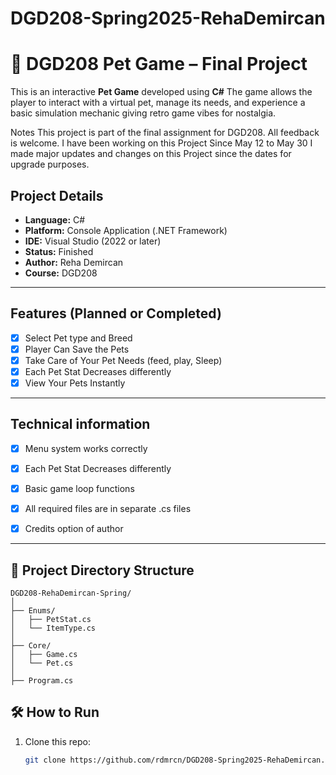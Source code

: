# DGD208-Spring2025-RehaDemircan
# 🐾 DGD208 Pet Game – Final Project
This is an interactive **Pet Game** developed using **C#** The game allows the player to interact with a virtual pet, manage its needs, and experience a basic simulation mechanic giving retro game vibes for nostalgia.

 Notes
This project is part of the final assignment for DGD208. All feedback is welcome.
I have been working on this Project Since May 12 to May 30 
I made major updates and changes on this Project since the dates for upgrade purposes. 

## Project Details
- **Language:** C#  
- **Platform:** Console Application (.NET Framework)
- **IDE:** Visual Studio (2022 or later)  
- **Status:** Finished 
- **Author:** Reha Demircan  
- **Course:** DGD208
---
## Features (Planned or Completed)
- [x] Select Pet type and Breed
- [x] Player Can Save the Pets
- [x] Take Care of Your Pet Needs (feed, play, Sleep)
- [x] Each Pet Stat Decreases differently 
- [x] View Your Pets Instantly 

---
## Technical information
- [x] Menu system works correctly
- [x] Each Pet Stat Decreases differently 
- [x] Basic game loop functions
- [x] All required files are in separate .cs files
- [x] Credits option of author

      
---
## 📁 Project Directory Structure

```
DGD208-RehaDemircan-Spring/
│
├── Enums/
│   ├── PetStat.cs
│   └── ItemType.cs
│
├── Core/
│   ├── Game.cs
│   └── Pet.cs
│
├── Program.cs    
```
## 🛠️ How to Run

1. Clone this repo:
   ```bash
   git clone https://github.com/rdmrcn/DGD208-Spring2025-RehaDemircan.git
